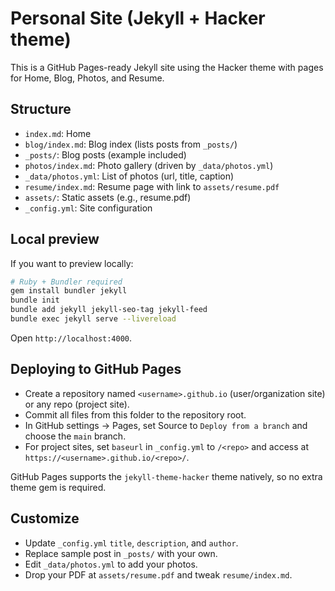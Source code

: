 # Personal Site (Jekyll + Hacker theme)

This is a GitHub Pages-ready Jekyll site using the Hacker theme with pages for Home, Blog, Photos, and Resume.

## Structure

- `index.md`: Home
- `blog/index.md`: Blog index (lists posts from `_posts/`)
- `_posts/`: Blog posts (example included)
- `photos/index.md`: Photo gallery (driven by `_data/photos.yml`)
- `_data/photos.yml`: List of photos (url, title, caption)
- `resume/index.md`: Resume page with link to `assets/resume.pdf`
- `assets/`: Static assets (e.g., resume.pdf)
- `_config.yml`: Site configuration

## Local preview

If you want to preview locally:

```bash
# Ruby + Bundler required
gem install bundler jekyll
bundle init
bundle add jekyll jekyll-seo-tag jekyll-feed
bundle exec jekyll serve --livereload
```

Open `http://localhost:4000`.

## Deploying to GitHub Pages

- Create a repository named `<username>.github.io` (user/organization site) or any repo (project site).
- Commit all files from this folder to the repository root.
- In GitHub settings → Pages, set Source to `Deploy from a branch` and choose the `main` branch.
- For project sites, set `baseurl` in `_config.yml` to `/<repo>` and access at `https://<username>.github.io/<repo>/`.

GitHub Pages supports the `jekyll-theme-hacker` theme natively, so no extra theme gem is required.

## Customize

- Update `_config.yml` `title`, `description`, and `author`.
- Replace sample post in `_posts/` with your own.
- Edit `_data/photos.yml` to add your photos.
- Drop your PDF at `assets/resume.pdf` and tweak `resume/index.md`.
